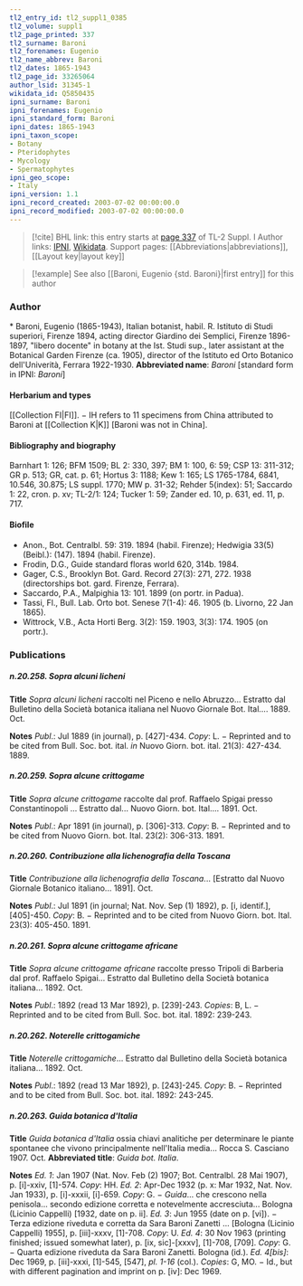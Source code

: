 ```yaml
---
tl2_entry_id: tl2_suppl1_0385
tl2_volume: suppl1
tl2_page_printed: 337
tl2_surname: Baroni
tl2_forenames: Eugenio
tl2_name_abbrev: Baroni
tl2_dates: 1865-1943
tl2_page_id: 33265064
author_lsid: 31345-1
wikidata_id: Q5850435
ipni_surname: Baroni
ipni_forenames: Eugenio
ipni_standard_form: Baroni
ipni_dates: 1865-1943
ipni_taxon_scope: 
- Botany
- Pteridophytes
- Mycology
- Spermatophytes
ipni_geo_scope: 
- Italy
ipni_version: 1.1
ipni_record_created: 2003-07-02 00:00:00.0
ipni_record_modified: 2003-07-02 00:00:00.0
---
```


> [!cite] BHL link: this entry starts at [page 337](https://www.biodiversitylibrary.org/page/33265064) of TL-2 Suppl. I
> Author links: [IPNI](https://www.ipni.org/a/31345-1), [Wikidata](https://www.wikidata.org/wiki/Q5850435). Support pages: [[Abbreviations|abbreviations]], [[Layout key|layout key]]

> [!example] See also [[Baroni, Eugenio {std. Baroni}|first entry]] for this author

### Author

\* Baroni, Eugenio (1865-1943), Italian botanist, habil. R. Istituto di Studi superiori, Firenze 1894, acting director Giardino dei Semplici, Firenze 1896-1897, "libero docente" in botany at the Ist. Studi sup., later assistant at the Botanical Garden Firenze (ca. 1905), director of the Istituto ed Orto Botanico dell'Univerità, Ferrara 1922-1930. 
**Abbreviated name**: *Baroni* \[standard form in IPNI: *Baroni*\]

#### Herbarium and types

[[Collection FI|FI]]. − IH refers to 11 specimens from China attributed to Baroni at [[Collection K|K]] \[Baroni was not in China\].

#### Bibliography and biography

Barnhart 1: 126; BFM 1509; BL 2: 330, 397; BM 1: 100, 6: 59; CSP 13: 311-312; GR p. 513; GR, cat. p. 61; Hortus 3: 1188; Kew 1: 165; LS 1765-1784, 6841, 10.546, 30.875; LS suppl. 1770; MW p. 31-32; Rehder 5(index): 51; Saccardo 1: 22, cron. p. xv; TL-2/1: 124; Tucker 1: 59; Zander ed. 10, p. 631, ed. 11, p. 717.

#### Biofile

- Anon., Bot. Centralbl. 59: 319. 1894 (habil. Firenze); Hedwigia 33(5) (Beibl.): (147). 1894 (habil. Firenze).
- Frodin, D.G., Guide standard floras world 620, 314b. 1984.
- Gager, C.S., Brooklyn Bot. Gard. Record 27(3): 271, 272. 1938 (directorships bot. gard. Firenze, Ferrara).
- Saccardo, P.A., Malpighia 13: 101. 1899 (on portr. in Padua).
- Tassi, Fl., Bull. Lab. Orto bot. Senese 7(1-4): 46. 1905 (b. Livorno, 22 Jan 1865).
- Wittrock, V.B., Acta Horti Berg. 3(2): 159. 1903, 3(3): 174. 1905 (on portr.).

### Publications

##### n.20.258. Sopra alcuni licheni

**Title**
*Sopra alcuni licheni* raccolti nel Piceno e nello Abruzzo... Estratto dal Bulletino della Società botanica italiana nel Nuovo Giornale Bot. Ital.... 1889. Oct.

**Notes**
*Publ*.: Jul 1889 (in journal), p. \[427\]-434. *Copy*: L. − Reprinted and to be cited from Bull. Soc. bot. ital. *in* Nuovo Giorn. bot. ital. 21(3): 427-434. 1889.

##### n.20.259. Sopra alcune crittogame

**Title**
*Sopra alcune crittogame* raccolte dal prof. Raffaelo Spigai presso Constantinopoli ... Estratto dal... Nuovo Giorn. bot. Ital.... 1891. Oct.

**Notes**
*Publ*.: Apr 1891 (in journal), p. \[306\]-313. *Copy*: B. − Reprinted and to be cited from Nuovo Giorn. bot. Ital. 23(2): 306-313. 1891.

##### n.20.260. Contribuzione alla lichenografia della Toscana

**Title**
*Contribuzione alla lichenografia della Toscana*... \[Estratto dal Nuovo Giornale Botanico italiano... 1891\]. Oct.

**Notes**
*Publ*.: Jul 1891 (in journal; Nat. Nov. Sep (1) 1892), p. \[i, identif.\], \[405\]-450. *Copy*: B. − Reprinted and to be cited from Nuovo Giorn. bot. Ital. 23(3): 405-450. 1891.

##### n.20.261. Sopra alcune crittogame africane

**Title**
*Sopra alcune crittogame africane* raccolte presso Tripoli di Barberia dal prof. Raffaelo Spigai... Estratto dal Bulletino della Società botanica italiana... 1892. Oct.

**Notes**
*Publ*.: 1892 (read 13 Mar 1892), p. \[239\]-243. *Copies*: B, L. − Reprinted and to be cited from Bull. Soc. bot. ital. 1892: 239-243.

##### n.20.262. Noterelle crittogamiche

**Title**
*Noterelle crittogamiche*... Estratto dal Bulletino della Società botanica italiana... 1892. Oct.

**Notes**
*Publ*.: 1892 (read 13 Mar 1892), p. \[243\]-245. *Copy*: B. − Reprinted and to be cited from Bull. Soc. bot. ital. 1892: 243-245.

##### n.20.263. Guida botanica d'Italia

**Title**
*Guida botanica d'Italia* ossia chiavi analitiche per determinare le piante spontanee che vivono principalmente nell'Italia media... Rocca S. Casciano 1907. Oct.
**Abbreviated title**: *Guida bot. Italia*.

**Notes**
*Ed. 1*: Jan 1907 (Nat. Nov. Feb (2) 1907; Bot. Centralbl. 28 Mai 1907), p. \[i\]-xxiv, \[1\]-574.
*Copy*: HH.
*Ed. 2*: Apr-Dec 1932 (p. x: Mar 1932, Nat. Nov. Jan 1933), p. \[i\]-xxxii, \[i\]-659. *Copy*: G. − *Guida*... che crescono nella penisola... secondo edizione corretta e notevelmente accresciuta... Bologna (Licinio Cappelli) \[1932, date on p. ii\].
*Ed. 3*: Jun 1955 (date on p. \[vi\]). − Terza edizione riveduta e corretta da Sara Baroni Zanetti ... \[Bologna (Licinio Cappelli) 1955\], p. \[iii\]-xxxv, \[1\]-708. *Copy*: U.
*Ed. 4*: 30 Nov 1963 (printing finished; issued somewhat later), p. \[ix, sic\]-\[xxxv\], \[1\]-708, \[709\]. *Copy*: G. − Quarta edizione riveduta da Sara Baroni Zanetti. Bologna (id.).
*Ed. 4\[bis\]*: Dec 1969, p. \[iii\]-xxxi, \[1\]-545, \[547\], *pl. 1-16* (col.). *Copies*: G, MO. − Id., but with different pagination and imprint on p. \[iv\]: Dec 1969.


